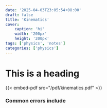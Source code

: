 ```yaml
---
date: '2025-04-03T23:05:54+08:00'
draft: false
title: 'Kinematics'
cover: 
    caption: 'hi'
    width: '200px' 
    height: '200px' 
tags: ['physics', 'notes']
categories: ['physics']
---
```

# This is a heading

{{< embed-pdf src="/pdf/kinematics.pdf" >}}

### Common errors include